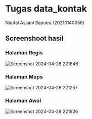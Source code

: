 # Tugas data_kontak

Naufal Assani Saputra (20210140058)


## Screenshoot hasil

### Halaman Regis
![Screenshot 2024-04-28 221846](https://github.com/bahtera1/datakontak_058/assets/67119529/5262af0e-4ce4-4006-a319-0960113a6b5a)

### Halaman Maps
![Screenshot 2024-04-28 221257](https://github.com/bahtera1/datakontak_058/assets/67119529/da3097e6-0802-4e51-87a1-bab3789ef28c)

### Halaman Awal

![Screenshot 2024-04-28 221926](https://github.com/bahtera1/datakontak_058/assets/67119529/52978ec9-24f0-481e-85d1-c1eed861f1ef)
